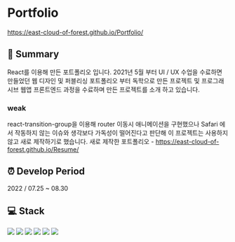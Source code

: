 # Portfolio
https://east-cloud-of-forest.github.io/Portfolio/

## :page_facing_up: Summary
React를 이용해 만든 포트폴리오 입니다. 2021년 5월 부터 UI / UX 수업을 수료하면 만들었던 웹 디자인 및 퍼블리싱 포트폴리오 부터 독학으로 만든 프로젝트 및 프로그래시브 웹앱 프론트엔드 과정을 수료하며 만든 프로젝트를 소개 하고 있습니다.
### weak
react-transition-group을 이용해 router 이동시 애니메이션을 구현했으나 Safari 에서 작동하지 않는 이슈와 생각보다 가독성이 떨어진다고 판단해 이 프로젝트는 사용하지 않고 새로 제작하기로 했습니다.
새로 제작한 포트폴리오 -
https://east-cloud-of-forest.github.io/Resume/

## :alarm_clock:  Develop Period
2022 / 07.25 ~ 08.30

## :computer: Stack
<img src="https://img.shields.io/badge/HTML5-E34F26?style=for-the-badge&logo=HTML5&logoColor=white"> <img src="https://img.shields.io/badge/CSS3-1572B6?style=for-the-badge&logo=CSS3&logoColor=white"> <img src="https://img.shields.io/badge/JavaScript-F7DF1E?style=for-the-badge&logo=JavaScript&logoColor=white"> <img src="https://img.shields.io/badge/React-61DAFB?style=for-the-badge&logo=React&logoColor=white"> <img src="https://img.shields.io/badge/Sass-CC6699?style=for-the-badge&logo=Sass&logoColor=white"> <img src="https://img.shields.io/badge/Font Awesome-528DD7?style=for-the-badge&logo=Font Awesome&logoColor=white">
